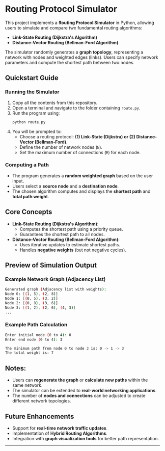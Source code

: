 # Routing Protocol Simulator

This project implements a **Routing Protocol Simulator** in Python, allowing users to simulate and compare two fundamental routing algorithms:
- **Link-State Routing (Dijkstra's Algorithm)**
- **Distance-Vector Routing (Bellman-Ford Algorithm)**

The simulator randomly generates a **graph topology**, representing a network with nodes and weighted edges (links). Users can specify network parameters and compute the shortest path between two nodes.

## Quickstart Guide

### Running the Simulator
1. Copy all the contents from this repository.
2. Open a terminal and navigate to the folder containing `route.py`.
3. Run the program using:
   ```bash
   python route.py
   ```
4. You will be prompted to:
   - Choose a routing protocol: **(1) Link-State (Dijkstra) or (2) Distance-Vector (Bellman-Ford)**.
   - Define the number of network nodes (`N`).
   - Set the maximum number of connections (`M`) for each node.

### Computing a Path
- The program generates a **random weighted graph** based on the user input.
- Users select a **source node** and a **destination node**.
- The chosen algorithm computes and displays the **shortest path** and **total path weight**.

## Core Concepts
- **Link-State Routing (Dijkstra's Algorithm)**:
  - Computes the shortest path using a priority queue.
  - Guarantees the shortest path to all nodes.
- **Distance-Vector Routing (Bellman-Ford Algorithm)**:
  - Uses iterative updates to estimate shortest paths.
  - Handles **negative weights** (but not negative cycles).

## Preview of Simulation Output

### **Example Network Graph (Adjacency List)**
```bash
Generated graph (Adjacency list with weights):
Node 0: [(1, 5), (2, 8)]
Node 1: [(0, 5), (3, 2)]
Node 2: [(0, 8), (3, 6)]
Node 3: [(1, 2), (2, 6), (4, 3)]
...
```

### **Example Path Calculation**
```bash
Enter initial node (0 to 4): 0
Enter end node (0 to 4): 3

The minimum path from node 0 to node 3 is: 0 -> 1 -> 3
The total weight is: 7
```

## Notes:
- Users can **regenerate the graph** or **calculate new paths** within the same network.
- The simulator can be extended to **real-world networking applications**.
- The number of **nodes and connections** can be adjusted to create different network topologies.

## Future Enhancements
- Support for **real-time network traffic updates**.
- Implementation of **Hybrid Routing Algorithms**.
- Integration with **graph visualization tools** for better path representation.

---
